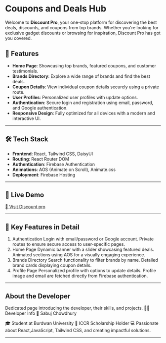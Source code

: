 # Coupons and Deals Hub

Welcome to **Discount Pro**, your one-stop platform for discovering the best deals, discounts, and coupons from top brands. Whether you're looking for exclusive gadget discounts or browsing for inspiration, Discount Pro has got you covered.

## 🌟 Features

- **Home Page**: Showcasing top brands, featured coupons, and customer testimonials.
- **Brands Directory**: Explore a wide range of brands and find the best deals.
- **Coupon Details**: View individual coupon details securely using a private route.
- **User Profiles**: Personalized user profiles with update options.
- **Authentication**: Secure login and registration using email, password, and Google authentication.
- **Responsive Design**: Fully optimized for all devices with a modern and interactive UI.

---

## 🛠️ Tech Stack

- **Frontend**: React, Tailwind CSS, DaisyUI
- **Routing**: React Router DOM
- **Authentication**: Firebase Authentication
- **Animations**: AOS (Animate on Scroll), Animate.css
- **Deployment**: Firebase Hosting

---

## 🚀 Live Demo

[🔗 Visit Discount pro](https://coupon-code-f4f9b.web.app/)

---

## 🔑 Key Features in Detail

1. Authentication
   Login with email/password or Google account.
   Private routes to ensure secure access to user-specific pages.
2. Home Page
   Dynamic banner with a slider showcasing featured deals.
   Animated sections using AOS for a visually engaging experience.
3. Brands Directory
   Search functionality to filter brands by name.
   Detailed brand cards displaying coupon details.
4. Profile Page
   Personalized profile with options to update details.
   Profile image and email are fetched directly from Firebase authentication.

---

## About the Developer

Dedicated page introducing the developer, their skills, and projects.
🧑‍💻 Developer Info
👤 Sabuj Chowdhury

🎓 Student at Burdwan University
🌟 ICCR Scholarship Holder
💻 Passionate about React,JavaScript, Tailwind CSS, and creating impactful solutions.

---
